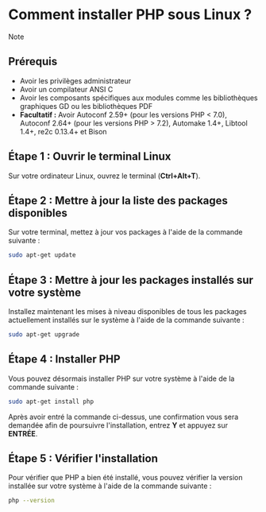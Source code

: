 # Comment installer PHP sous Linux ?

> [!NOTE]
> ## Prérequis
> - Avoir les privilèges administrateur
> - Avoir un compilateur ANSI C
> - Avoir les composants spécifiques aux modules comme les bibliothèques graphiques GD ou les bibliothèques PDF
> - **Facultatif :** Avoir Autoconf 2.59+ (pour les versions PHP < 7.0), Autoconf 2.64+ (pour les versions PHP > 7.2), Automake 1.4+, Libtool 1.4+, re2c 0.13.4+ et Bison

## Étape 1 : Ouvrir le terminal Linux
Sur votre ordinateur Linux, ouvrez le terminal (**Ctrl+Alt+T**).

## Étape 2 : Mettre à jour la liste des packages disponibles
Sur votre terminal, mettez à jour vos packages à l'aide de la commande suivante :

```bash
sudo apt-get update
```

## Étape 3 : Mettre à jour les packages installés sur votre système
Installez maintenant les mises à niveau disponibles de tous les packages actuellement installés sur le système à l'aide de la commande suivante :

```bash
sudo apt-get upgrade
```

## Étape 4 : Installer PHP
Vous pouvez désormais installer PHP sur votre système à l'aide de la commande suivante :

```bash
sudo apt-get install php
```

Après avoir entré la commande ci-dessus, une confirmation vous sera demandée afin de poursuivre l'installation, entrez **Y** et appuyez sur **ENTRÉE**.

## Étape 5 : Vérifier l'installation

Pour vérifier que PHP a bien été installé, vous pouvez vérifier la version installée sur votre système à l'aide de la commande suivante :

```bash
php --version
```